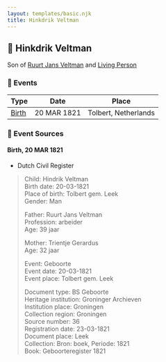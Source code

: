 ```yaml
---
layout: templates/basic.njk
title: Hinkdrik Veltman
---
```

## 🔵 Hinkdrik Veltman

Son of [Ruurt Jans Veltman](/people/5/53462276) and [Living Person](/people/5/5258118)

### 📆 Events

Type | Date | Place
------ | ------ | ------
[Birth](#event-2374042b-194e-4368-8af8-7a7f238e96bb) | 20 MAR 1821 | Tolbert, Netherlands

### 📰 Event Sources

#### <a id="event-2374042b-194e-4368-8af8-7a7f238e96bb"></a> Birth, 20 MAR 1821
* Dutch Civil Register
>   
  > Child: Hindrik Veltman  
  > Birth date: 20-03-1821  
  > Place of birth: Tolbert gem. Leek  
  > Gender: Man  
  >   
  > Father: Ruurt Jans Veltman  
  > Profession: arbeider  
  > Age: 39 jaar  
  >   
  > Mother: Trientje Gerardus  
  > Age: 32 jaar  
  >   
  > Event: Geboorte  
  > Event date: 20-03-1821  
  > Event place: Tolbert gem. Leek  
  >   
  > Document type: BS Geboorte  
  > Heritage institution: Groninger Archieven  
  > Institution place: Groningen  
  > Collection region: Groningen  
  > Source number: 36  
  > Registration date: 23-03-1821  
  > Document place: Leek  
  > Collection: Bron: boek, Periode: 1821  
  > Book: Geboorteregister 1821  
  >